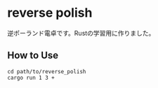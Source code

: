 # reverse polish
逆ポーランド電卓です。Rustの学習用に作りました。　

## How to Use

```shell
cd path/to/reverse_polish
cargo run 1 3 +
```